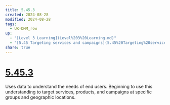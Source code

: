 ```yaml
---
title: 5.45.3
created: 2024-08-28
modified: 2024-08-28
tags:
  - UK-DMM_row
up:
  - "[Level 3 Learning](Level%203%20Learning.md)"
  - "[5.45 Targeting services and campaigns](5.45%20Targeting%20services%20and%20campaigns.md)"
share: true
---
```

# [5.45.3](5.45.3.md)

Uses data to understand the needs of end users. Beginning to use this understanding to target services, products, and campaigns at specific groups and geographic locations.
